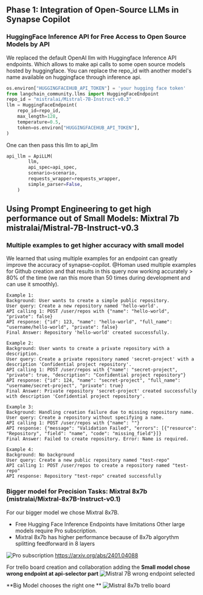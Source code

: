 ## Phase 1: Integration of Open-Source LLMs in Synapse Copilot

### HuggingFace Inference API for Free Access to Open Source Models by API
We replaced the default OpenAI llm with Huggingface Inference API endpoints. 
Which allows to make api calls to some open source models hosted by huggingface. 
You can replace the repo_id with another model's name available on huggingface through inference api.
``` python
os.environ["HUGGINGFACEHUB_API_TOKEN"] = 'your hugging face token'
from langchain_community.llms import HuggingFaceEndpoint
repo_id = "mistralai/Mistral-7B-Instruct-v0.3"
llm = HuggingFaceEndpoint(
    repo_id=repo_id,
    max_length=128,
    temperature=0.5,
    token=os.environ["HUGGINGFACEHUB_API_TOKEN"],
)
```

One can then pass this llm to api_llm

``` python
api_llm = ApiLLM(
        llm,
        api_spec=api_spec,
        scenario=scenario,
        requests_wrapper=requests_wrapper,
        simple_parser=False,
    )
```

## Using Prompt Engineering to get high performance out of Small Models: Mixtral 7b mistralai/Mistral-7B-Instruct-v0.3
### Multiple examples to get higher accuracy with small model
We learned that using multiple examples for an endpoint can greatly improve the accuracy of synapse-copilot. @Homan used multiple examples for Github creation
and that results in this query now working accurately > 80% of the time (we ran this more than 50 times during development and can use it smoothly). 

```
Example 1:
Background: User wants to create a simple public repository.
User query: Create a new repository named 'hello-world'.
API calling 1: POST /user/repos with {"name": "hello-world", "private": false}
API response: {"id": 123, "name": "hello-world", "full_name": "username/hello-world", "private": false}
Final Answer: Repository 'hello-world' created successfully.

Example 2:
Background: User wants to create a private repository with a description.
User query: Create a private repository named 'secret-project' with a description 'Confidential project repository'.
API calling 1: POST /user/repos with {"name": "secret-project", "private": true, "description": "Confidential project repository"}
API response: {"id": 124, "name": "secret-project", "full_name": "username/secret-project", "private": true}
Final Answer: Private repository 'secret-project' created successfully with description 'Confidential project repository'.

Example 3:
Background: Handling creation failure due to missing repository name.
User query: Create a repository without specifying a name.
API calling 1: POST /user/repos with {"name": ""}
API response: {"message": "Validation Failed", "errors": [{"resource": "Repository", "field": "name", "code": "missing_field"}]}
Final Answer: Failed to create repository. Error: Name is required.

Example 4:
Background: No background
User query: Create a new public repository named "test-repo"
API calling 1: POST /user/repos to create a repository named "test-repo"
API response: Repository "test-repo" created successfully
``` 

### Bigger model for Precision Tasks: Mixtral 8x7b (mistralai/Mixtral-8x7B-Instruct-v0.1)
For our bigger model we chose Mixtral 8x7B. 

* Free Hugging Face Inference Endpoints have limitations Other large models require Pro subscription. 
* Mixtral 8x7b has higher performance because of 8x7b algorythm splitting feedforward in 8 layers

![Pro subscription](https://github.com/Jaswir/Hackathon-Kickstarter-Kit/assets/15957528/ce75cff4-e236-4420-b227-eff05bb42a3c)
https://arxiv.org/abs/2401.04088

For trello board creation and collaboration adding the 
**Small model chose wrong endpoint at api-selector part**
![Mistral 7B wrong endpoint selected](https://github.com/Jaswir/Hackathon-Kickstarter-Kit/assets/15957528/21af8538-05f4-4ce8-b93f-68f318f44d1b)

**Big Model chooses the right one **
![Mistral 8x7b trello board](https://github.com/Jaswir/Hackathon-Kickstarter-Kit/assets/15957528/b1440bed-1a7a-42dd-b399-443183fbe910)